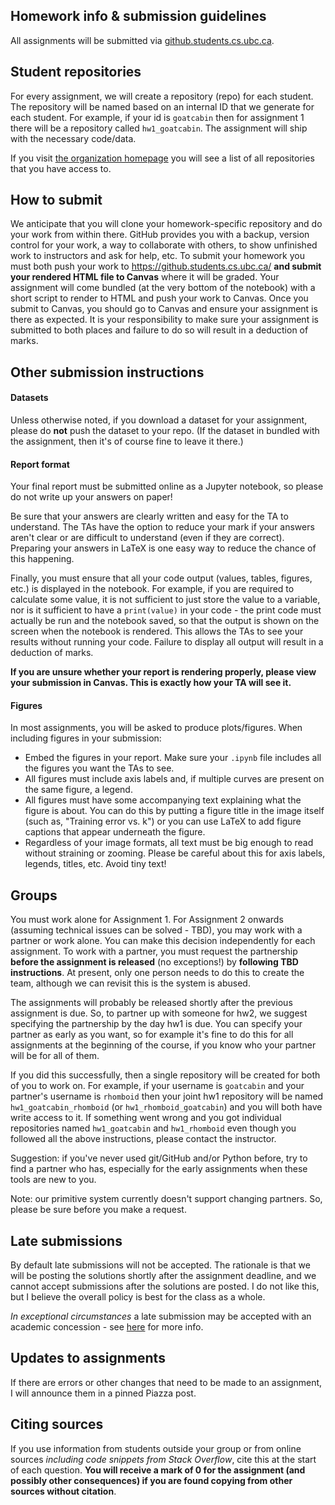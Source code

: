 ## Homework info & submission guidelines

All assignments will be submitted via [github.students.cs.ubc.ca](https://github.students.cs.ubc.ca/).

## Student repositories
For every assignment, we will create a repository (repo) for each student. The repository will be named based on an internal ID
that we generate for each student. For example, 
if your id is `goatcabin` then for assignment 1 there will be a repository called
`hw1_goatcabin`. The assignment will ship with the necessary code/data.

If you visit [the organization homepage](https://github.students.cs.ubc.ca/cpsc330-2020w-t1) you will see a list of all repositories that you have access to.

## How to submit

We anticipate that you will clone your homework-specific repository and do your work from within there. GitHub provides you with a backup, version control for your work, a way to collaborate with others, to show unfinished work to instructors and ask for help, etc. To submit your homework you must both push your work to https://github.students.cs.ubc.ca/ **and submit your rendered HTML file to Canvas** where it will be graded. Your assignment will come bundled (at the very bottom of the notebook) with a short script to render to HTML and push your work to Canvas. Once you submit to Canvas, you should go to Canvas and ensure your assignment is there as expected. It is your responsibility to make sure your assignment is submitted to both places and failure to do so will result in a deduction of marks.

## Other submission instructions

#### Datasets

Unless otherwise noted, if you download a dataset for your assignment, please do **not** push the dataset to your repo. (If the dataset in bundled with the assignment, then it's of course fine to leave it there.)

#### Report format

Your final report must be submitted online as a Jupyter notebook, so please do not write up your answers on paper! 

Be sure that your answers are clearly written and easy for the TA to understand. The TAs have the option to reduce your mark if your answers aren't clear or are difficult to understand (even if they are correct). Preparing your answers in LaTeX is one easy way to reduce the chance of this happening.

Finally, you must ensure that all your code output (values, tables, figures, etc.) is displayed in the notebook. For example, if you are required to calculate some value, it is not sufficient to just store the value to a variable, nor is it sufficient to have a `print(value)` in your code - the print code must actually be run and the notebook saved, so that the output is shown on the screen when the notebook is rendered. This allows the TAs to see your results without running your code. Failure to display all output will result in a deduction of marks.

**If you are unsure whether your report is rendering properly, please view your submission in Canvas. This is exactly how your TA will see it.**

#### Figures

In most assignments, you will be asked to produce plots/figures. When including figures in your submission:

- Embed the figures in your report. Make sure your `.ipynb` file includes all the figures you want the TAs to see.
- All figures must include axis labels and, if multiple curves are present on the same figure, a legend.
- All figures must have some accompanying text explaining what the figure is about. You can do this by putting a figure title in the image itself (such as, "Training error vs. k") or you can use LaTeX to add figure captions that appear underneath the figure.
- Regardless of your image formats, all text must be big enough to read without straining or zooming. Please be careful about this for axis labels, legends, titles, etc. Avoid tiny text!

## Groups
You must work alone for Assignment 1. For Assignment 2 onwards (assuming technical issues can be solved - TBD), you may work with a partner or work alone. You can make this decision independently for each assignment. To work with a partner, you must request the partnership **before the assignment is released** (no exceptions!) by **following TBD instructions**.  At present, only one person needs to do this to create the team, although we can revisit this is the system is abused. 

The assignments will probably be released shortly after the previous assignment is due. So, to partner up with someone for hw2, we suggest specifying the partnership by the day hw1 is due. You can specify your partner as early as you want, so for example it's fine to do this for all assignments at the beginning of the course, if you know who your partner will be for all of them.

If you did this successfully, then a single repository will be created for both of you to work on. For example, if your username is `goatcabin` and your partner's username is `rhomboid` then your joint hw1 repository will be named `hw1_goatcabin_rhomboid` (or `hw1_rhomboid_goatcabin`) and you will both have write access to it. If something went wrong and you got individual repositories named `hw1_goatcabin` and `hw1_rhomboid` even though you followed all the above instructions, please contact the instructor.

Suggestion: if you've never used git/GitHub and/or Python before, try to find a partner who has, especially for the early assignments when these tools are new to you.

Note: our primitive system currently doesn't support changing partners. So, please be sure before you make a request.

## Late submissions

By default late submissions will not be accepted. The rationale is that we will be posting the solutions shortly after the assignment deadline, and we cannot accept submissions after the solutions are posted. I do not like this, but I believe the overall policy is best for the class as a whole.

_In exceptional circumstances_ a late submission may be accepted with an academic concession - see [here](https://github.com/UBC-CS/cpsc330/blob/master/docs/course_info.md#academic-concessions) for more info.

## Updates to assignments

If there are errors or other changes that need to be made to an assignment, I will announce them in a pinned Piazza post.

## Citing sources
If you use information from students outside your group or from online sources _including code snippets from Stack Overflow_, cite this at the start of each question. **You will receive a mark of 0 for the assignment (and possibly other consequences) if you are found copying from other sources without citation**.


